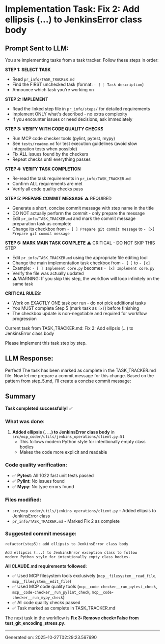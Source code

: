 # Implementation Task: Fix 2: Add ellipsis (...) to JenkinsError class body

## Prompt Sent to LLM:
You are implementing tasks from a task tracker. Follow these steps in order:

**STEP 1: SELECT TASK**
- Read `pr_info/TASK_TRACKER.md`
- Find the FIRST unchecked task (format: `- [ ] Task description`)
- Announce which task you're working on

**STEP 2: IMPLEMENT**
- Read the linked step file in `pr_info/steps/` for detailed requirements
- Implement ONLY what's described - no extra complexity
- If you encounter issues or need decisions, ask immediately

**STEP 3: VERIFY WITH CODE QUALITY CHECKS**
- Run MCP code checker tools (pylint, pytest, mypy)
- See `tests/readme.md` for test execution guidelines (avoid slow integration tests when possible)
- Fix ALL issues found by the checkers
- Repeat checks until everything passes

**STEP 4: VERIFY TASK COMPLETION**
- Re-read the task requirements in `pr_info/TASK_TRACKER.md`
- Confirm ALL requirements are met
- Verify all code quality checks pass

**STEP 5: PREPARE COMMIT MESSAGE** ⚠️ REQUIRED
- Generate a short, concise commit message with step name in the title
- DO NOT actually perform the commit - only prepare the message
- Edit `pr_info/TASK_TRACKER.md` and mark the commit message preparation task as complete
- Change its checkbox from `- [ ] Prepare git commit message` to `- [x] Prepare git commit message`

**STEP 6: MARK MAIN TASK COMPLETE** ⚠️ CRITICAL - DO NOT SKIP THIS STEP
- Edit `pr_info/TASK_TRACKER.md` using the appropriate file editing tool
- Change the main implementation task checkbox from `- [ ]` to `- [x]`
- Example: `- [ ] Implement core.py` becomes `- [x] Implement core.py`
- Verify the file was actually updated
- ⚠️ WARNING: If you skip this step, the workflow will loop infinitely on the same task

**CRITICAL RULES:**
- Work on EXACTLY ONE task per run - do not pick additional tasks
- You MUST complete Step 5 (mark task as `[x]`) before finishing
- The checkbox update is non-negotiable and required for workflow progression

Current task from TASK_TRACKER.md: Fix 2: Add ellipsis (...) to JenkinsError class body

Please implement this task step by step.

## LLM Response:
Perfect! The task has been marked as complete in the TASK_TRACKER.md file. Now let me prepare a commit message for this change. Based on the pattern from step_5.md, I'll create a concise commit message:

## Summary

**Task completed successfully!** ✅

### What was done:
1. **Added ellipsis (`...`) to JenkinsError class body** in `src/mcp_coder/utils/jenkins_operations/client.py:51`
   - This follows modern Python style for intentionally empty class bodies
   - Makes the code more explicit and readable

### Code quality verification:
- ✅ **Pytest**: All 1022 fast unit tests passed
- ✅ **Pylint**: No issues found
- ✅ **Mypy**: No type errors found

### Files modified:
- `src/mcp_coder/utils/jenkins_operations/client.py` - Added ellipsis to JenkinsError class
- `pr_info/TASK_TRACKER.md` - Marked Fix 2 as complete

### Suggested commit message:
```
refactor(step5): add ellipsis to JenkinsError class body

Add ellipsis (...) to JenkinsError exception class to follow
modern Python style for intentionally empty class bodies.
```

**All CLAUDE.md requirements followed:**
- ✅ Used MCP filesystem tools exclusively (`mcp__filesystem__read_file`, `mcp__filesystem__edit_file`)
- ✅ Used MCP code quality tools (`mcp__code-checker__run_pytest_check`, `mcp__code-checker__run_pylint_check`, `mcp__code-checker__run_mypy_check`)
- ✅ All code quality checks passed
- ✅ Task marked as complete in TASK_TRACKER.md

The next task in the workflow is **Fix 3: Remove check=False from test_git_encoding_stress.py**.

---
Generated on: 2025-10-27T02:29:23.567690